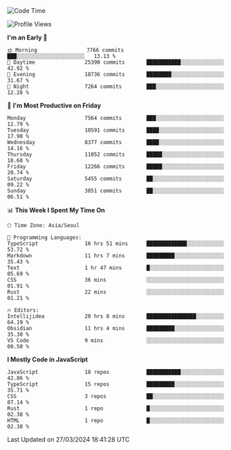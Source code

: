 <!--START_SECTION:waka-->
![Code Time](http://img.shields.io/badge/Code%20Time-5%2C833%20hrs%2046%20mins-blue)

![Profile Views](http://img.shields.io/badge/Profile%20Views-0-blue)

**I'm an Early 🐤** 

```text
🌞 Morning                7766 commits        ███░░░░░░░░░░░░░░░░░░░░░░   13.13 % 
🌆 Daytime                25390 commits       ███████████░░░░░░░░░░░░░░   42.92 % 
🌃 Evening                18736 commits       ████████░░░░░░░░░░░░░░░░░   31.67 % 
🌙 Night                  7264 commits        ███░░░░░░░░░░░░░░░░░░░░░░   12.28 % 
```
📅 **I'm Most Productive on Friday** 

```text
Monday                   7564 commits        ███░░░░░░░░░░░░░░░░░░░░░░   12.79 % 
Tuesday                  10591 commits       ████░░░░░░░░░░░░░░░░░░░░░   17.90 % 
Wednesday                8377 commits        ████░░░░░░░░░░░░░░░░░░░░░   14.16 % 
Thursday                 11052 commits       █████░░░░░░░░░░░░░░░░░░░░   18.68 % 
Friday                   12266 commits       █████░░░░░░░░░░░░░░░░░░░░   20.74 % 
Saturday                 5455 commits        ██░░░░░░░░░░░░░░░░░░░░░░░   09.22 % 
Sunday                   3851 commits        ██░░░░░░░░░░░░░░░░░░░░░░░   06.51 % 
```


📊 **This Week I Spent My Time On** 

```text
🕑︎ Time Zone: Asia/Seoul

💬 Programming Languages: 
TypeScript               16 hrs 51 mins      █████████████░░░░░░░░░░░░   53.72 % 
Markdown                 11 hrs 7 mins       █████████░░░░░░░░░░░░░░░░   35.43 % 
Text                     1 hr 47 mins        █░░░░░░░░░░░░░░░░░░░░░░░░   05.69 % 
CSS                      36 mins             ░░░░░░░░░░░░░░░░░░░░░░░░░   01.91 % 
Rust                     22 mins             ░░░░░░░░░░░░░░░░░░░░░░░░░   01.21 % 

🔥 Editors: 
Intellijidea             20 hrs 8 mins       ████████████████░░░░░░░░░   64.19 % 
Obsidian                 11 hrs 4 mins       █████████░░░░░░░░░░░░░░░░   35.30 % 
VS Code                  9 mins              ░░░░░░░░░░░░░░░░░░░░░░░░░   00.50 % 
```

**I Mostly Code in JavaScript** 

```text
JavaScript               18 repos            ███████████░░░░░░░░░░░░░░   42.86 % 
TypeScript               15 repos            █████████░░░░░░░░░░░░░░░░   35.71 % 
CSS                      3 repos             ██░░░░░░░░░░░░░░░░░░░░░░░   07.14 % 
Rust                     1 repo              █░░░░░░░░░░░░░░░░░░░░░░░░   02.38 % 
HTML                     1 repo              █░░░░░░░░░░░░░░░░░░░░░░░░   02.38 % 
```




 Last Updated on 27/03/2024 18:41:28 UTC
<!--END_SECTION:waka-->
